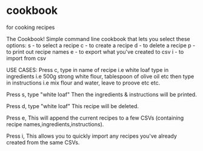 # cookbook
for cooking recipes

The Cookbook!
Simple command line cookbook that lets you select these options:
s - to select a recipe
c - to create a recipe
d - to delete a recipe
p - to print out recipe names
e - to export what you've created to csv
i - to import from csv

USE CASES:
Press c,
type in name of recipe i.e white loaf
type in ingredients i.e 500g strong white flour, tablespoon of olive oil etc
then type in instructions i.e mix flour and water, leave to proove etc etc.

Press s,
type "white loaf"
Then the ingredients & instructions will be printed.

Press d,
type "white loaf"
This recipe will be deleted.

Press e,
This will append the current recipes to a few CSVs (containing recipe names,ingredients,instructions).

Press i,
This allows you to quickly import any recipes you've already created from the same CSVs.

